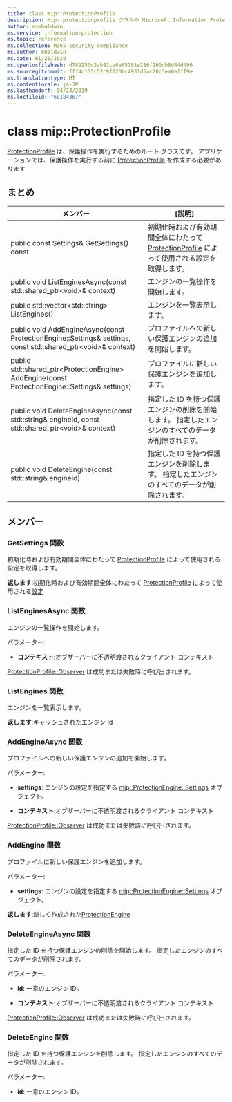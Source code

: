 ```yaml
---
title: class mip::ProtectionProfile
description: Mip::protectionprofile クラスの Microsoft Information Protection (MIP) SDK について説明します。
author: msmbaldwin
ms.service: information-protection
ms.topic: reference
ms.collection: M365-security-compliance
ms.author: mbaldwin
ms.date: 01/28/2019
ms.openlocfilehash: d789250d2ab91ca6e65181e216f260db8d44d496
ms.sourcegitcommit: fff4c155c52c9ff20bc4931d5ac20c3ea6e2ff9e
ms.translationtype: MT
ms.contentlocale: ja-JP
ms.lasthandoff: 04/24/2019
ms.locfileid: "60184367"
---
```

# <a name="class-mipprotectionprofile"></a>class mip::ProtectionProfile 
[ProtectionProfile](class_mip_protectionprofile.md) は、保護操作を実行するためのルート クラスです。
アプリケーションでは、保護操作を実行する前に [ProtectionProfile](class_mip_protectionprofile.md) を作成する必要があります
  
## <a name="summary"></a>まとめ
 メンバー                        | [説明]                                
--------------------------------|---------------------------------------------
public const Settings& GetSettings() const  |  初期化時および有効期間全体にわたって [ProtectionProfile](class_mip_protectionprofile.md) によって使用される設定を取得します。
public void ListEnginesAsync(const std::shared_ptr\<void\>& context)  |  エンジンの一覧操作を開始します。
public std::vector\<std::string\> ListEngines()  |  エンジンを一覧表示します。
public void AddEngineAsync(const ProtectionEngine::Settings& settings, const std::shared_ptr\<void\>& context)  |  プロファイルへの新しい保護エンジンの追加を開始します。
public std::shared_ptr\<ProtectionEngine\> AddEngine(const ProtectionEngine::Settings& settings)  |  プロファイルに新しい保護エンジンを追加します。
public void DeleteEngineAsync(const std::string& engineId, const std::shared_ptr\<void\>& context)  |  指定した ID を持つ保護エンジンの削除を開始します。 指定したエンジンのすべてのデータが削除されます。
public void DeleteEngine(const std::string& engineId)  |  指定した ID を持つ保護エンジンを削除します。 指定したエンジンのすべてのデータが削除されます。
  
## <a name="members"></a>メンバー
  
### <a name="getsettings-function"></a>GetSettings 関数
初期化時および有効期間全体にわたって [ProtectionProfile](class_mip_protectionprofile.md) によって使用される設定を取得します。

  
**返します**:初期化時および有効期間全体にわたって [ProtectionProfile](class_mip_protectionprofile.md) によって使用される[設定](class_mip_protectionprofile_settings.md)
  
### <a name="listenginesasync-function"></a>ListEnginesAsync 関数
エンジンの一覧操作を開始します。

パラメーター:  
* **コンテキスト**:オブザーバーに不透明渡されるクライアント コンテキスト


[ProtectionProfile::Observer](class_mip_protectionprofile_observer.md) は成功または失敗時に呼び出されます。
  
### <a name="listengines-function"></a>ListEngines 関数
エンジンを一覧表示します。

  
**返します**:キャッシュされたエンジン Id
  
### <a name="addengineasync-function"></a>AddEngineAsync 関数
プロファイルへの新しい保護エンジンの追加を開始します。

パラメーター:  
* **settings**: エンジンの設定を指定する [mip::ProtectionEngine::Settings](class_mip_protectionengine_settings.md) オブジェクト。 


* **コンテキスト**:オブザーバーに不透明渡されるクライアント コンテキスト


[ProtectionProfile::Observer](class_mip_protectionprofile_observer.md) は成功または失敗時に呼び出されます。
  
### <a name="addengine-function"></a>AddEngine 関数
プロファイルに新しい保護エンジンを追加します。

パラメーター:  
* **settings**: エンジンの設定を指定する [mip::ProtectionEngine::Settings](class_mip_protectionengine_settings.md) オブジェクト。



  
**返します**:新しく作成された[ProtectionEngine](class_mip_protectionengine.md)
  
### <a name="deleteengineasync-function"></a>DeleteEngineAsync 関数
指定した ID を持つ保護エンジンの削除を開始します。 指定したエンジンのすべてのデータが削除されます。

パラメーター:  
* **id**: 一意のエンジン ID。 


* **コンテキスト**:オブザーバーに不透明渡されるクライアント コンテキスト


[ProtectionProfile::Observer](class_mip_protectionprofile_observer.md) は成功または失敗時に呼び出されます。
  
### <a name="deleteengine-function"></a>DeleteEngine 関数
指定した ID を持つ保護エンジンを削除します。 指定したエンジンのすべてのデータが削除されます。

パラメーター:  
* **id**: 一意のエンジン ID。

